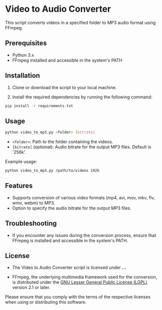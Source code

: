 # Video to Audio Converter

This script converts videos in a specified folder to MP3 audio format using FFmpeg.

## Prerequisites

- Python 3.x
- FFmpeg installed and accessible in the system's PATH

## Installation

1. Clone or download the script to your local machine.

2. Install the required dependencies by running the following command:
```bash
pip install -r requirements.txt
```

## Usage

```bash
python video_to_mp3.py <folder> [bitrate]
```
- `<folder>`: Path to the folder containing the videos.
- `[bitrate]` (optional): Audio bitrate for the output MP3 files. Default is '256k'.

Example usage:
```bash
python video_to_mp3.py /path/to/videos 192k
```


## Features

- Supports conversion of various video formats (mp4, avi, mov, mkv, flv, wmv, webm) to MP3.
- Option to specify the audio bitrate for the output MP3 files.

## Troubleshooting

- If you encounter any issues during the conversion process, ensure that FFmpeg is installed and accessible in the system's PATH.

## License

- The Video to Audio Converter script is licensed under **...**

- FFmpeg, the underlying multimedia framework used for the conversion, is distributed under the [GNU Lesser General Public License (LGPL)](https://www.gnu.org/licenses/old-licenses/lgpl-2.1.html) version 2.1 or later.

Please ensure that you comply with the terms of the respective licenses when using or distributing this software.
